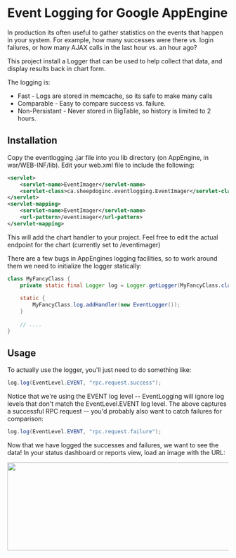 Event Logging for Google AppEngine
==================================

In production its often useful to gather statistics on the events that happen
in your system. For example, how many successes were there vs. login failures,
or how many AJAX calls in the last hour vs. an hour ago?

This project install a Logger that can be used to help collect that data, and
display results back in chart form.

The logging is:

* Fast - Logs are stored in memcache, so its safe to make many calls
* Comparable - Easy to compare success vs. failure.
* Non-Persistant - Never stored in BigTable, so history is limited to 2 hours.

Installation
------------

Copy the eventlogging .jar file into you lib directory (on AppEngine, in
war/WEB-INF/lib). Edit your web.xml file to include the following:

```xml
<servlet>
	<servlet-name>EventImager</servlet-name>
	<servlet-class>ca.sheepdoginc.eventlogging.EventImager</servlet-class>
</servlet>
<servlet-mapping>
	<servlet-name>EventImager</servlet-name>
	<url-pattern>/eventimager</url-pattern>
</servlet-mapping>
```

This will add the chart handler to your project. Feel free to edit the 
actual endpoint for the chart (currently set to /eventimager)

There are a few bugs in AppEngines logging facilities, so to work around them
we need to initialize the logger statically:

```java
class MyFancyClass {
	private static final Logger log = Logger.getLogger(MyFancyClass.class.getName());
		
	static {
		MyFancyClass.log.addHandler(new EventLogger());
	}
	
	// ....
}
```

Usage
-----

To actually use the logger, you'll just need to do something like:

```java
log.log(EventLevel.EVENT, "rpc.request.success");
```

Notice that we're using the EVENT log level -- EventLogging will ignore log
levels that don't match the EventLevel.EVENT log level. The above captures a
successful RPC request -- you'd probably also want to catch failures for
comparison:

```java
log.log(EventLevel.EVENT, "rpc.request.failure");
```

Now that we have logged the successes and failures, we want to see the data!
In your status dashboard or reports view, load an image with the URL:

<img src="http://app.gtraxapp.com/eventimager?series=rpc.request.failed:rpc.request.success" width="600" height="200">